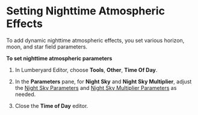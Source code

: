 # Setting Nighttime Atmospheric Effects<a name="sky-night-atmosphere"></a>

To add dynamic nighttime atmospheric effects, you set various horizon, moon, and star field parameters\. 

**To set nighttime atmospheric parameters**

1. In Lumberyard Editor, choose **Tools**, **Other**, **Time Of Day**\.

1. In the **Parameters** pane, for **Night Sky** and **Night Sky Multiplier**, adjust the [Night Sky Parameters](sky-tod-parameters.md#night-sky-time-of-day-parameters) and [Night Sky Multiplier Parameters](sky-tod-parameters.md#night-sky-multiplier-time-of-day-parameters) as needed\.

1. Close the **Time of Day** editor\.
